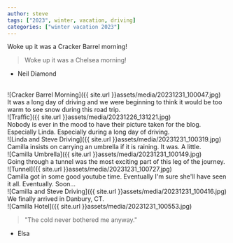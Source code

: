 ```yaml
---
author: steve
tags: ["2023", winter, vacation, driving]
categories: ["winter vacation 2023"]
---
```


Woke up it was a Cracker Barrel morning!
<br/>
> Woke up it was a Chelsea morning!

- Neil Diamond
<br/>
![Cracker Barrel Morning]({{ site.url }}assets/media/20231231_100047.jpg)
<br/>
It was a long day of driving and we were beginning to think it would be too warm to see snow during this road trip.  
<br/>
![Traffic]({{ site.url }}assets/media/20231226_131221.jpg)
<br/>
Nobody is ever in the mood to have their picture taken for the blog. Especially Linda. Especially during a long day of driving.  
<br/>
![Linda and Steve Driving]({{ site.url }}assets/media/20231231_100319.jpg)
<br/>
Camilla insists on carrying an umbrella if it is raining. It was. A little.  
<br/>
![Camilla Umbrella]({{ site.url }}assets/media/20231231_100149.jpg)
<br/>
Going through a tunnel was the most exciting part of this leg of the journey.  
<br/>
![Tunnel]({{ site.url }}assets/media/20231231_100727.jpg)
<br/>
Camilla got in some good youtube time. Eventually I'm sure she'll have seen it all. Eventually. Soon...  
<br/>
![Camilla and Steve Driving]({{ site.url }}assets/media/20231231_100416.jpg)
<br/>
We finally arrived in Danbury, CT.  
<br/>
![Camilla Hotel]({{ site.url }}assets/media/20231231_100553.jpg)
<br/>

> "The cold never bothered me anyway."

- Elsa
